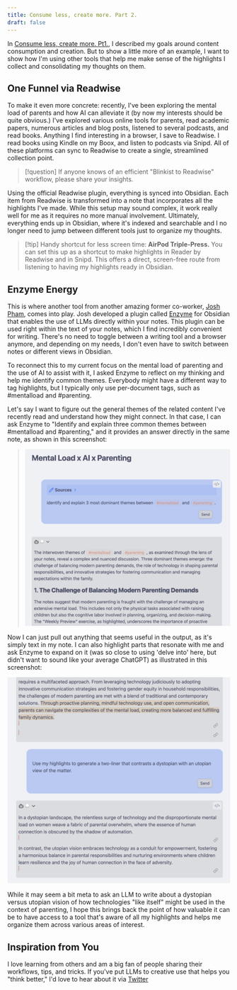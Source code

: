 ```yaml
---
title: Consume less, create more. Part 2.
draft: false
---
```

In [Consume less, create more.  Pt1.](Consume%20less,%20create%20more.%20%20Pt1..md), I described my goals around content consumption and creation. But to show a little more of an example, I want to show how I'm using other tools that help me make sense of the highlights I collect and consolidating my thoughts on them. 

## One Funnel via Readwise

To make it even more concrete: recently, I've been exploring the mental load of parents and how AI can alleviate it (by now my interests should be quite obvious.) I've explored various online tools for parents, read academic papers, numerous articles and blog posts, listened to several podcasts, and read books. Anything I find interesting in a browser, I save to Readwise. I read books using Kindle on my Boox, and listen to podcasts via Snipd. All of these platforms can sync to Readwise to create a single, streamlined collection point. 

>[!question] If anyone knows of an efficient "Blinkist to Readwise" workflow, please share your insights.

Using the official Readwise plugin, everything is synced into Obsidian. Each item from Readwise is transformed into a note that incorporates all the highlights I've made. While this setup may sound complex, it work really well for me as it requires no more manual involvement. Ultimately, everything ends up in Obsidian, where it's indexed and searchable and I no longer need to jump between different tools just to organize my thoughts.

>[!tip] Handy shortcut for less screen time:
>**AirPod Triple-Press.** You can set this up as a shortcut to make highlights in Reader by Readwise and in Snipd. This offers a direct, screen-free route from listening to having my highlights ready in Obsidian.

## Enzyme Energy

This is where another  tool from another amazing former co-worker, [Josh Pham](https://www.jpham.space/), comes into play. Josh developed a plugin called [Enzyme](https://www.enzyme.garden/) for Obsidian that enables the use of LLMs directly within your notes. This plugin can be used right within the text of your notes, which I find incredibly convenient for writing. There's no need to toggle between a writing tool and a browser anymore, and depending on my needs, I don't even have to switch between notes or different views in Obsidian.

To reconnect this to my current focus on the mental load of parenting and the use of AI to assist with it, I asked Enzyme to reflect on my thinking and help me identify common themes. Everybody might have a different way to tag highlights, but I typically only use per-document tags, such as \#mentalload and \#parenting.

Let's say I want to figure out the general themes of the related content I've recently read and understand how they might connect. In that case, I can ask Enzyme to "Identify and explain three common themes between \#mentalload and \#parenting," and it provides an answer directly in the same note, as shown in this screenshot:

> ![](enzyme-examples.png)

Now I can just pull out anything that seems useful in the output, as it's simply text in my note. I can also highlight parts that resonate with me and ask Enzyme to expand on it (was so close to using 'delve into' here, but didn't want to sound like your average ChatGPT)  as illustrated in this screenshot:

![](enzyme-highlights.png)

While it may seem a bit meta to ask an LLM to write about a dystopian versus utopian vision of how technologies "like itself" might be used in the context of parenting, I hope this brings back the point of how valuable it can be to have access to a tool that's aware of all my highlights and helps me organize them across various areas of interest.

## Inspiration from You
I love learning from others and am a big fan of people sharing their workflows, tips, and tricks. If you've put LLMs to creative use that helps you "think better," I'd love to hear about it via [Twitter](https://x.com/SarahMennicken)
